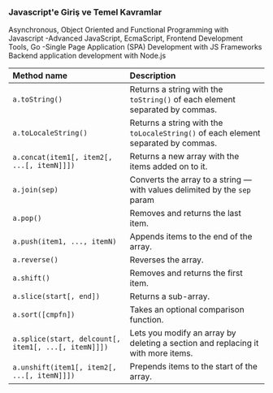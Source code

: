 ### Javascript'e Giriş ve Temel Kavramlar

Asynchronous, Object Oriented and Functional Programming with Javascript
-Advanced JavaScript, EcmaScript, Frontend Development Tools, Go
-Single Page Application (SPA) Development with JS Frameworks
Backend application development with Node.js

<table style="text-align: left;">
        <thead>
            <tr>
                <th scope="col">Method name</th>
                <th scope="col">Description</th>
            </tr>
        </thead>
        <tbody>
            <tr>
                <td><code>a.toString()</code></td>
                <td>Returns a string with the <code>toString()</code> of each element separated by commas.</td>
            </tr>
            <tr>
                <td><code>a.toLocaleString()</code></td>
                <td>Returns a string with the <code>toLocaleString()</code> of each element separated by commas.</td>
            </tr>
            <tr>
                <td><code>a.concat(item1[, item2[, ...[, itemN]]])</code></td>
                <td>Returns a new array with the items added on to it.</td>
            </tr>
            <tr>
                <td><code>a.join(sep)</code></td>
                <td>Converts the array to a string — with values delimited by the <code>sep</code> param</td>
            </tr>
            <tr>
                <td><code>a.pop()</code></td>
                <td>Removes and returns the last item.</td>
            </tr>
            <tr>
                <td><code>a.push(item1, ..., itemN)</code></td>
                <td>Appends items to the end of the array.</td>
            </tr>
            <tr>
                <td><code>a.reverse()</code></td>
                <td>Reverses the array.</td>
            </tr>
            <tr>
                <td><code>a.shift()</code></td>
                <td>Removes and returns the first item.</td>
            </tr>
            <tr>
                <td><code>a.slice(start[, end])</code></td>
                <td>Returns a sub-array.</td>
            </tr>
            <tr>
                <td><code>a.sort([cmpfn])</code></td>
                <td>Takes an optional comparison function.</td>
            </tr>
            <tr>
                <td><code>a.splice(start, delcount[, item1[, ...[, itemN]]])</code></td>
                <td>Lets you modify an array by deleting a section and replacing it with more items.</td>
            </tr>
            <tr>
                <td><code>a.unshift(item1[, item2[, ...[, itemN]]])</code></td>
                <td>Prepends items to the start of the array.</td>
            </tr>
        </tbody>
    </table>
